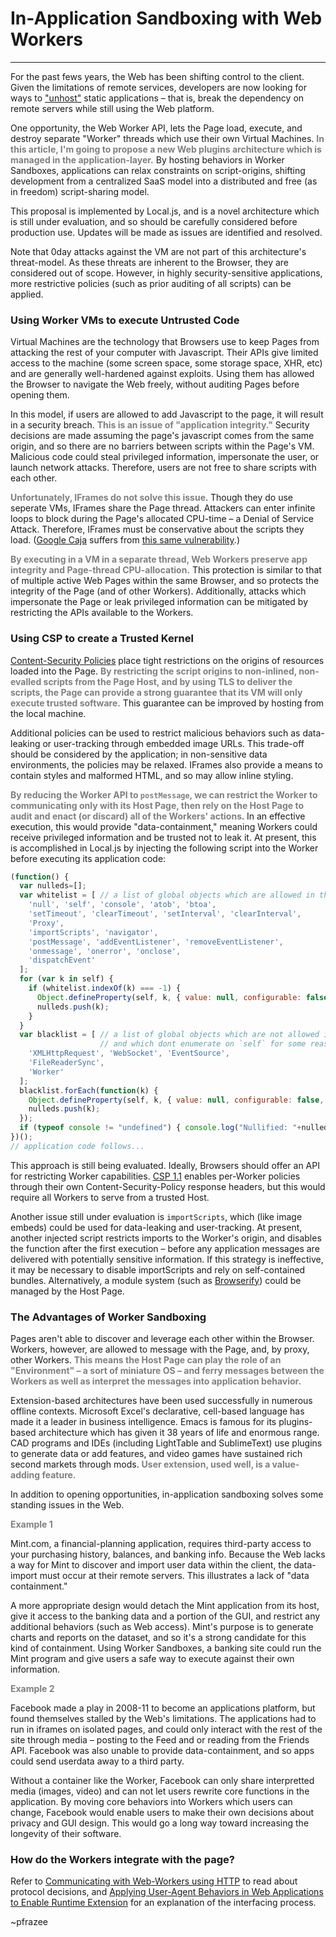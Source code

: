 <style>strong { color: gray; }</style>

# In-Application Sandboxing with Web Workers

---

For the past fews years, the Web has been shifting control to the client. Given the limitations of remote services, developers are now looking for ways to ["unhost"](https://unhosted.org/) static applications &ndash; that is, break the dependency on remote servers while still using the Web platform.

One opportunity, the Web Worker API, lets the Page load, execute, and destroy separate "Worker" threads which use their own Virtual Machines. **In this article, I'm going to propose a new Web plugins architecture which is managed in the application-layer.** By hosting behaviors in Worker Sandboxes, applications can relax constraints on script-origins, shifting development from a centralized SaaS model into a distributed and free (as in freedom) script-sharing model.

This proposal is implemented by Local.js, and is a novel architecture which is still under evaluation, and so should be carefully considered before production use. Updates will be made as issues are identified and resolved.

Note that 0day attacks against the VM are not part of this architecture's threat-model. As these threats are inherent to the Browser, they are considered out of scope. However, in highly security-sensitive applications, more restrictive policies (such as prior auditing of all scripts) can be applied.

### Using Worker VMs to execute Untrusted Code

Virtual Machines are the technology that Browsers use to keep Pages from attacking the rest of your computer with Javascript. Their APIs give limited access to the machine (some screen space, some storage space, XHR, etc) and are generally well-hardened against exploits. Using them has allowed the Browser to navigate the Web freely, without auditing Pages before opening them.

In this model, if users are allowed to add Javascript to the page, it will result in a security breach. **This is an issue of "application integrity."** Security decisions are made assuming the page's javascript comes from the same origin, and so there are no barriers between scripts within the Page's VM. Malicious code could steal privileged information, impersonate the user, or launch network attacks. Therefore, users are not free to share scripts with each other.

**Unfortunately, IFrames do not solve this issue**. Though they do use seperate VMs, IFrames share the Page thread. Attackers can enter infinite loops to block during the Page's allocated CPU-time &ndash; a Denial of Service Attack. Therefore, IFrames must be conservative about the scripts they load. ([Google Caja](https://code.google.com/p/google-caja/) suffers from [this same vulnerability](https://groups.google.com/forum/#!topic/google-caja-discuss/RAi-hHiClRA).)

**By executing in a VM in a separate thread, Web Workers preserve app integrity and Page-thread CPU-allocation.** This protection is similar to that of multiple active Web Pages within the same Browser, and so protects the integrity of the Page (and of other Workers). Additionally, attacks which impersonate the Page or leak privileged information can be mitigated by restricting the APIs available to the Workers.

### Using CSP to create a Trusted Kernel

<a href="https://developer.mozilla.org/en-US/docs/Security/CSP">Content-Security Policies</a> place tight restrictions on the origins of resources loaded into the Page. **By restricting the script origins to non-inlined, non-evalled scripts from the Page Host, and by using TLS to deliver the scripts, the Page can provide a strong guarantee that its VM will only execute trusted software.** This guarantee can be improved by hosting from the local machine.

Additional policies can be used to restrict malicious behaviors such as data-leaking or user-tracking through embedded image URLs. This trade-off should be considered by the application; in non-sensitive data environments, the policies may be relaxed. IFrames also provide a means to contain styles and malformed HTML, and so may allow inline styling.

**By reducing the Worker API to `postMessage`, we can restrict the Worker to communicating only with its Host Page, then rely on the Host Page to audit and enact (or discard) all of the Workers' actions**. In an effective execution, this would provide "data-containment," meaning Workers could receive privileged information and be trusted not to leak it. At present, this is accomplished in Local.js by injecting the following script into the Worker before executing its application code:

```javascript
(function() {
  var nulleds=[];
  var whitelist = [ // a list of global objects which are allowed in the worker
    'null', 'self', 'console', 'atob', 'btoa',
    'setTimeout', 'clearTimeout', 'setInterval', 'clearInterval',
    'Proxy',
    'importScripts', 'navigator',
    'postMessage', 'addEventListener', 'removeEventListener',
    'onmessage', 'onerror', 'onclose',
    'dispatchEvent'
  ];
  for (var k in self) {
    if (whitelist.indexOf(k) === -1) {
      Object.defineProperty(self, k, { value: null, configurable: false, writable: false });
      nulleds.push(k);
    }
  }
  var blacklist = [ // a list of global objects which are not allowed in the worker,
                    // and which dont enumerate on `self` for some reason
    'XMLHttpRequest', 'WebSocket', 'EventSource',
    'FileReaderSync',
    'Worker'
  ];
  blacklist.forEach(function(k) {
    Object.defineProperty(self, k, { value: null, configurable: false, writable: false });
    nulleds.push(k);
  });
  if (typeof console != "undefined") { console.log("Nullified: "+nulleds.join(", ")); }
})();
// application code follows...
```

This approach is still being evaluated. Ideally, Browsers should offer an API for restricting Worker capabilities. [CSP 1.1](http://www.w3.org/TR/2014/WD-CSP11-20140211/) enables per-Worker policies through their own Content-Security-Policy response headers, but this would require all Workers to serve from a trusted Host.

Another issue still under evaluation is `importScripts`, which (like image embeds) could be used for data-leaking and user-tracking. At present, another injected script restricts imports to the Worker's origin, and disables the function after the first execution &ndash; before any application messages are delivered with potentially sensitive information. If this strategy is ineffective, it may be necessary to disable importScripts and rely on self-contained bundles. Alternatively, a module system (such as [Browserify](http://browserify.org/)) could be managed by the Host Page.

### The Advantages of Worker Sandboxing

Pages aren't able to discover and leverage each other within the Browser. Workers, however, are allowed to message with the Page, and, by proxy, other Workers. **This means the Host Page can play the role of an "Environment" &ndash; a sort of miniature OS &ndash; and ferry messages between the Workers as well as interpret the messages into application behavior.**

Extension-based architectures have been used successfully in numerous offline contexts. Microsoft Excel's declarative, cell-based language has made it a leader in business intelligence. Emacs is famous for its plugins-based architecture which has given it 38 years of life and enormous range. CAD programs and IDEs (including LightTable and SublimeText) use plugins to generate data or add features, and video games have sustained rich second markets through mods. **User extension, used well, is a value-adding feature.**

In addition to opening opportunities, in-application sandboxing solves some standing issues in the Web.

**Example 1**

Mint.com, a financial-planning application, requires third-party access to your purchasing history, balances, and banking info. Because the Web lacks a way for Mint to discover and import user data within the client, the data-import must occur at their remote servers. This illustrates a lack of "data containment."

A more appropriate design would detach the Mint application from its host, give it access to the banking data and a portion of the GUI, and restrict any additional behaviors (such as Web access). Mint's purpose is to generate charts and reports on the dataset, and so it's a strong candidate for this kind of containment. Using Worker Sandboxes, a banking site could run the Mint program and give users a safe way to execute against their own information.

**Example 2**

Facebook made a play in 2008-11 to become an applications platform, but found themselves stalled by the Web's limitations. The applications had to run in iframes on isolated pages, and could only interact with the rest of the site through media &ndash; posting to the Feed and or reading from the Friends API. Facebook was also unable to provide data-containment, and so apps could send userdata away to a third party.

Without a container like the Worker, Facebook can only share interpretted media (images, video) and can not let users rewrite core functions in the application. By moving core behaviors into Workers which users can change, Facebook would enable users to make their own decisions about privacy and GUI design. This would go a long way toward increasing the longevity of their software.

### How do the Workers integrate with the page?

Refer to [Communicating with Web-Workers using HTTP](#docs/communicating-with-web-workers-using-http.md) to read about protocol decisions, and [Applying User-Agent Behaviors in Web Applications to Enable Runtime Extension](#docs/applying-user-agent-behaviors.md) for an explanation of the interfacing process.

~pfrazee

